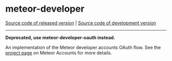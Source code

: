 # meteor-developer
[Source code of released version](https://github.com/meteor/meteor/tree/master/packages/meteor-developer) | [Source code of development version](https://github.com/meteor/meteor/tree/devel/packages/meteor-developer)
***

**Deprecated, use meteor-developer-oauth instead.**

An implementation of the Meteor developer accounts OAuth flow. See the [project page](https://docs.meteor.com/api/accounts) on Meteor Accounts for more details.

